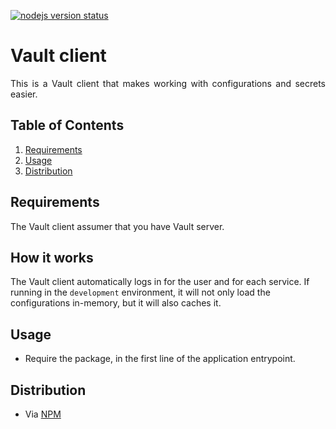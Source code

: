 [![nodejs version status](https://img.shields.io/badge/NodeJS-8.x.x-green.svg?style=flat-square)]()

# Vault client

<p align="justify">This is a Vault client that makes working with configurations and secrets easier.</p>

## Table of Contents

  1. [Requirements](#requirements)
  2. [Usage](#usage)
  3. [Distribution](#distribution)

## Requirements

The Vault client assumer that you have Vault server.

## How it works

The Vault client automatically logs in for the user and for each service. If running in the `development` environment, it will not only load the configurations in-memory, but it will also caches it.

## Usage

- Require the package, in the first line of the application entrypoint.

## Distribution

- Via [NPM](https://www.npmjs.com/package/@wrecking-ball-software/vault-client)
